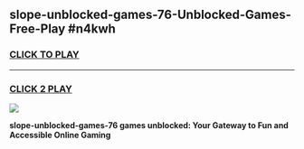 
## slope-unblocked-games-76-Unblocked-Games-Free-Play #n4kwh
<h3>
<a href="https://us.freeplayer.one?title=slope-unblocked-games-76&ref=9M">CLICK TO PLAY</a></h3>
<hr>

<h3>
<a href="https://us.freeplayer.one?title=slope-unblocked-games-76&ref=9M">CLICK 2 PLAY</a>
  
</h3>

<a href="https://us.freeplayer.one?title=slope-unblocked-games-76&ref=9M"><img src="https://clearcache.store/games.png"></a>


**slope-unblocked-games-76 games unblocked: Your Gateway to Fun and Accessible Online Gaming**
